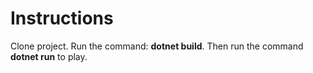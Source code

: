 <h1>Instructions</h1>
Clone project. Run the command: <b>dotnet build</b>. Then run the command <b>dotnet run</b> to play. 
